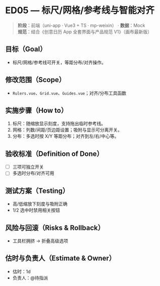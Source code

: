 # ED05 — 标尺/网格/参考线与智能对齐

> **阶段**：前端（uni-app · Vue3 + TS · mp-weixin） · **数据**：Mock  
> **规范**：结合《创意日历 App 全套界面与产品规范 V1》（画布最新版）

## 目标（Goal）
- 标尺/网格/参考线可开关，等距分布/对齐操作。

## 修改范围（Scope）
- `Rulers.vue`、`Grid.vue`、`Guides.vue`；对齐/分布工具函数

## 实施步骤（How to）
1) 标尺：随缩放显示刻度，支持拖出临时参考线。
2) 网格：列数/间距/页边距设置；吸附与显示可分离开关。
3) 分布：多选时按 X/Y 等距分布；对齐到左/右/中心等。

## 验收标准（Definition of Done）
- [ ] 三项可独立开关
- [ ] 多选时分布/对齐可用

## 测试方案（Testing）
- 高/低缩放下刻度与吸附正确
- 1/2 选中时禁用相关按钮

## 风险与回滚（Risks & Rollback）
- 工具栏拥挤 → 折叠高级选项

## 估时与负责人（Estimate & Owner）
- 估时：1d
- 负责人：@待指派
